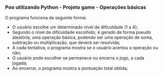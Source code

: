 ### Poo utilizando Python - Projeto game - Operações básicas

O programa funciona da seguinte forma:

+ O usuário escolhe um determinado nível de dificuldade (1 a 4);
+ Segundo o nível de dificuldade escolhido, é gerado de forma pseudo aleatória, uma operação básica, podendo ser uma operação de soma, subtração ou multiplicação, que deverá ser resolvida;
+ A cada tentativa, o programa mostra se o usuário acertou a operação ou não;
+ O usuário pode escolher se permanece ou encerra o jogo, a cada jogada;
+ Ao encerrar, o programa mostra a pontuação total obtida;


